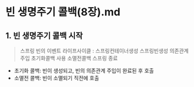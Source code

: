 # 빈 생명주기 콜백(8장).md
## 1. 빈 생명주기 콜백 시작
> 스프링 빈의 이벤트 라이프사이클 : 스프링컨테이너생성 스프링빈생성 의존관계주입 초기화콜백 사용 소멸전콜백 스프링 종료
- 초기화 콜백: 빈이 생성되고, 빈의 의존관계 주입이 완료된 후 호출 
- 소멸전 콜백: 빈이 소멸되기 직전에 호출
